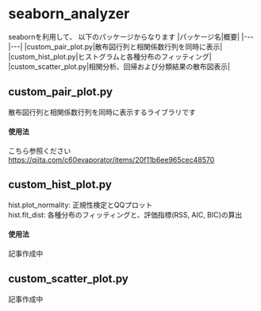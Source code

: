 # seaborn_analyzer
seabornを利用して、
以下のパッケージからなります
|パッケージ名|概要|
|---|---|
|custom_pair_plot.py|散布図行列と相関係数行列を同時に表示|
|custom_hist_plot.py|ヒストグラムと各種分布のフィッティング|
|custom_scatter_plot.py|相関分析、回帰および分類結果の散布図表示|

## custom_pair_plot.py
散布図行列と相関係数行列を同時に表示するライブラリです

#### 使用法
こちら参照ください
https://qiita.com/c60evaporator/items/20f11b6ee965cec48570

## custom_hist_plot.py
hist.plot_normality: 正規性検定とQQプロット<br>
hist.fit_dist: 各種分布のフィッティングと、評価指標(RSS, AIC, BIC)の算出

#### 使用法
記事作成中

## custom_scatter_plot.py
記事作成中
